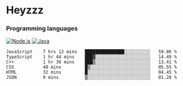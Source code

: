 # Heyzzz  

### Programming languages  

[![Node.js](https://img.shields.io/badge/-Node.js-262626?style=for-the-badge)](https://nodejs.org)
[![Java](https://img.shields.io/badge/-Java-262626?style=for-the-badge)](https://java.com)

<!--START_SECTION:waka-->

```text
JavaScript    7 hrs 12 mins   ███████████████░░░░░░░░░░   59.86 %
TypeScript    1 hr 44 mins    ███▓░░░░░░░░░░░░░░░░░░░░░   14.49 %
C++           1 hr 36 mins    ███▒░░░░░░░░░░░░░░░░░░░░░   13.41 %
CSS           40 mins         █▒░░░░░░░░░░░░░░░░░░░░░░░   05.55 %
HTML          32 mins         █░░░░░░░░░░░░░░░░░░░░░░░░   04.45 %
JSON          9 mins          ▒░░░░░░░░░░░░░░░░░░░░░░░░   01.28 %
```

<!--END_SECTION:waka-->
